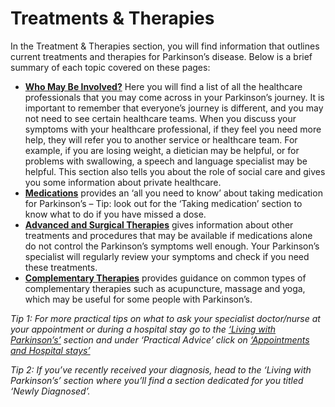 # Treatments & Therapies
In the Treatment & Therapies section, you will find information that outlines current treatments and therapies for Parkinson’s disease. Below is a brief summary of each topic covered on these pages:

- <a href="/learn/treatment-and-therapies/who-may-be-involved" class="internal-link">**Who May Be Involved?**</a>  Here you will find a list of all the healthcare professionals that you may come across in your Parkinson’s journey. It is important to remember that everyone’s journey is different, and you may not need to see certain healthcare teams. When you discuss your symptoms with your healthcare professional, if they feel you need more help, they will refer you to another service or healthcare team. For example, if you are losing weight, a dietician may be helpful, or for problems with swallowing, a speech and language specialist may be helpful. This section also tells you about the role of social care and gives you some information about private healthcare.
- <a href="/learn/treatment-and-therapies/medications" class="internal-link">**Medications**</a> provides an ‘all you need to know’ about taking medication for Parkinson’s – Tip: look out for the ‘Taking medication’ section to know what to do if you have missed a dose.
- <a href="/learn/treatment-and-therapies/advanced-therapies-and-surgical-treatments" class="internal-link">**Advanced and Surgical Therapies**</a> gives information about other treatments and procedures that may be available if medications alone do not control the Parkinson’s symptoms well enough. Your Parkinson’s specialist will regularly review your symptoms and check if you need these treatments.
- <a href="/learn/treatment-and-therapies/complementary-therapies" class="internal-link">**Complementary Therapies**</a> provides guidance on common types of complementary therapies such as acupuncture, massage and yoga, which may be useful for some people with Parkinson’s.

_Tip 1: For more practical tips on what to ask your specialist doctor/nurse at your appointment or during a hospital stay go to the <a href="/learn/living-with-parkinsons/living-with-parkinsons" class="internal-link">‘Living with Parkinson’s’</a>  section and under ‘Practical Advice’ click on <a href="/learn/living-with-parkinsons/practical-advice/appointments-and-hospital-stays" class="internal-link">‘Appointments and Hospital stays’</a>_

_Tip 2: If you’ve recently received your diagnosis, head to the ‘Living with Parkinson’s’ section where you’ll find a section dedicated for you titled ‘Newly Diagnosed’._
